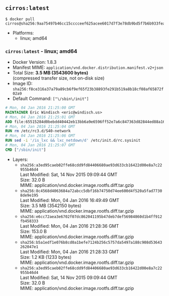## `cirros:latest`

```console
$ docker pull cirros@sha256:9aa75497b46cc15cccceef625acee6017d7f3e78db9bd5f7b6b933feaa38e3ae
```

-	Platforms:
	-	linux; amd64

### `cirros:latest` - linux; amd64

-	Docker Version: 1.8.3
-	Manifest MIME: `application/vnd.docker.distribution.manifest.v2+json`
-	Total Size: **3.5 MB (3543600 bytes)**  
	(compressed transfer size, not on-disk size)
-	Image ID: `sha256:f8ce316a37a79a89cb6f9ef65f23b38893fe291b519a8b18cf08af65872f02a9`
-	Default Command: `["\/sbin\/init"]`

```dockerfile
# Mon, 04 Jan 2016 21:25:00 GMT
MAINTAINER Eric Windisch <eric@windisch.us>
# Mon, 04 Jan 2016 21:25:01 GMT
ADD file:65515284d0bebdd40442eb13bb6a9e6596ff52e7a6c847363d82844ed88a169e in /
# Mon, 04 Jan 2016 21:25:04 GMT
RUN rm /etc/rc3.d/S40-network
# Mon, 04 Jan 2016 21:25:06 GMT
RUN sed -i '/is_lxc && lxc_netdown/d' /etc/init.d/rc.sysinit
# Mon, 04 Jan 2016 21:25:07 GMT
CMD ["/sbin/init"]
```

-	Layers:
	-	`sha256:a3ed95caeb02ffe68cdd9fd84406680ae93d633cb16422d00e8a7c22955b46d4`  
		Last Modified: Sat, 14 Nov 2015 09:09:44 GMT  
		Size: 32.0 B  
		MIME: application/vnd.docker.image.rootfs.diff.tar.gzip
	-	`sha256:8c4568d4063684a72abcc5dbf16b74750d74ee600d4f520a5fad77308de9e195`  
		Last Modified: Mon, 04 Jan 2016 16:49:49 GMT  
		Size: 3.5 MB (3542150 bytes)  
		MIME: application/vnd.docker.image.rootfs.diff.tar.gzip
	-	`sha256:e6cc72aea3e6702f07dc862041195b47deb7def56984860d1b4ff912fb458333`  
		Last Modified: Mon, 04 Jan 2016 21:28:36 GMT  
		Size: 153.0 B  
		MIME: application/vnd.docker.image.rootfs.diff.tar.gzip
	-	`sha256:b5a1edf1e076b8cd0a1befe7124b256c5757da5497a188c908d53643262047e1`  
		Last Modified: Mon, 04 Jan 2016 21:28:33 GMT  
		Size: 1.2 KB (1233 bytes)  
		MIME: application/vnd.docker.image.rootfs.diff.tar.gzip
	-	`sha256:a3ed95caeb02ffe68cdd9fd84406680ae93d633cb16422d00e8a7c22955b46d4`  
		Last Modified: Sat, 14 Nov 2015 09:09:44 GMT  
		Size: 32.0 B  
		MIME: application/vnd.docker.image.rootfs.diff.tar.gzip
